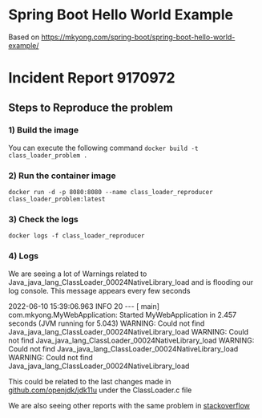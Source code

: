 # Spring Boot Hello World Example
Based on https://mkyong.com/spring-boot/spring-boot-hello-world-example/

# Incident Report 9170972
## Steps to Reproduce the problem
### 1) Build the image
You can execute the following command
`docker build -t class_loader_problem .`

### 2) Run the container image
`docker run -d -p 8080:8080 --name class_loader_reproducer class_loader_problem:latest`

### 3) Check the logs
`docker logs -f class_loader_reproducer`

### 4) Logs
We are seeing a lot of Warnings related to Java_java_lang_ClassLoader_00024NativeLibrary_load and is flooding our log console. This message appears every few seconds

2022-06-10 15:39:06.963  INFO 20 --- [ main] com.mkyong.MyWebApplication: Started MyWebApplication in 2.457 seconds (JVM running for 5.043)
WARNING: Could not find Java_java_lang_ClassLoader_00024NativeLibrary_load
WARNING: Could not find Java_java_lang_ClassLoader_00024NativeLibrary_load
WARNING: Could not find Java_java_lang_ClassLoader_00024NativeLibrary_load
WARNING: Could not find Java_java_lang_ClassLoader_00024NativeLibrary_load

This could be related to the last changes made in [github.com/openjdk/jdk11u](https://github.com/openjdk/jdk11u/commit/f7346f087a14f1878029a00104005e04468d333f) under the ClassLoader.c file

We are also seeing other reports with the same problem in [stackoverflow](https://stackoverflow.com/questions/72178216/java-error-java-java-lang-classloader-00024nativelibrary-load0)